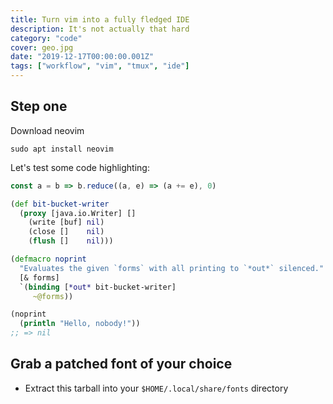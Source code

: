 ```yaml
---
title: Turn vim into a fully fledged IDE
description: It's not actually that hard
category: "code"
cover: geo.jpg
date: "2019-12-17T00:00:00.001Z"
tags: ["workflow", "vim", "tmux", "ide"]
---
```


## Step one

Download neovim

`sudo apt install neovim`

Let's test some code highlighting:

```javascript
const a = b => b.reduce((a, e) => (a += e), 0)
```

```clojure
(def bit-bucket-writer
  (proxy [java.io.Writer] []
    (write [buf] nil)
    (close []    nil)
    (flush []    nil)))

(defmacro noprint
  "Evaluates the given `forms` with all printing to `*out*` silenced."
  [& forms]
  `(binding [*out* bit-bucket-writer]
     ~@forms))

(noprint
  (println "Hello, nobody!"))
;; => nil
```

## Grab a patched font of your choice

- Extract <a>this</a> tarball into your `$HOME/.local/share/fonts` directory
